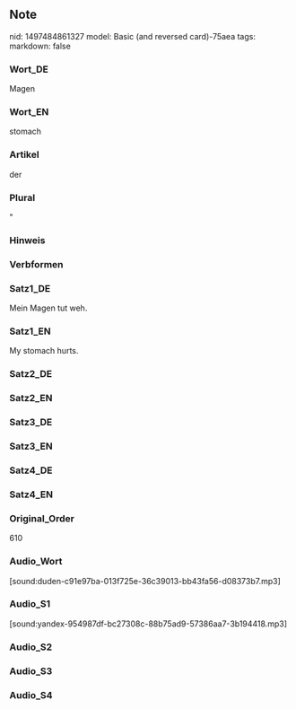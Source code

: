 ## Note
nid: 1497484861327
model: Basic (and reversed card)-75aea
tags: 
markdown: false

### Wort_DE
Magen

### Wort_EN
stomach

### Artikel
der

### Plural
"

### Hinweis


### Verbformen


### Satz1_DE
Mein Magen tut weh.

### Satz1_EN
My stomach hurts.

### Satz2_DE


### Satz2_EN


### Satz3_DE


### Satz3_EN


### Satz4_DE


### Satz4_EN


### Original_Order
610

### Audio_Wort
[sound:duden-c91e97ba-013f725e-36c39013-bb43fa56-d08373b7.mp3]

### Audio_S1
[sound:yandex-954987df-bc27308c-88b75ad9-57386aa7-3b194418.mp3]

### Audio_S2


### Audio_S3


### Audio_S4

